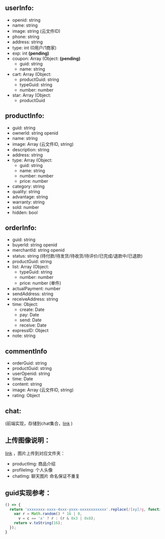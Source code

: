 ## userInfo:

- openid: string
- name: string
- image: string (云文件ID)
- phone: string
- address: string
- type: int (0用户/1商家)
- exp: int **(pending)**
- coupon: Array (Object: **(pending)**
	- guid: string
	- name: string
- cart: Array (Object:
    - productGuid: string
    - typeGuid: string
    - number: number
- star: Array (Object:
    - productGuid

## productInfo:

- guid: string
- ownerId: string openid
- name: string
- image: Array (云文件ID, string)
- description: string
- address: string
- type: Array (Object:
    - guid: string
    - name: string
    - number: number
    - price: number
- category: string
- quality: string
- advantage: string
- warranty: string
- sold: number
- hidden: bool

## orderInfo:

- guid: string
- buyerId: string openid
- merchantId: string openid
- status: string (待付款/待发货/待收货/待评价/已完成/退款中/已退款)
- productGuid: string
- list: Array (Object:
    - typeGuid: string
    - number: number
    - price: number (单件)
- actualPayment: number
- sendAddress: string
- receiveAddress: string
- time: Object:
    - create: Date
    - pay: Date
    - send: Date
    - receive: Date
- expressID: Object
- note: string

## commentInfo

- orderGuid: string
- productGuid: string
- userOpenid: string
- time: Date
- content: string
- image: Array (云文件ID, string)
- rating: Object

## chat: 

(前端实现，存储到chat集合，[link](https://developers.weixin.qq.com/community/develop/article/doc/0008e43fa6899078091d0039454413) )

## 上传图像说明：

[link](https://developers.weixin.qq.com/minigame/dev/wxcloud/guide/storage/api.html) ，图片上传到对应文件夹：
- productImg: 商品介绍
- profileImg: 个人头像
- chatImg: 聊天图片
命名保证不重复

## guid实现参考：

```js
() => {
  return 'xxxxxxxx-xxxx-4xxx-yxxx-xxxxxxxxxxxx'.replace(/[xy]/g, function (c) {
    var r = Math.random() * 16 | 0,
      v = c == 'x' ? r : (r & 0x3 | 0x8);
    return v.toString(16);
  });
}
```
